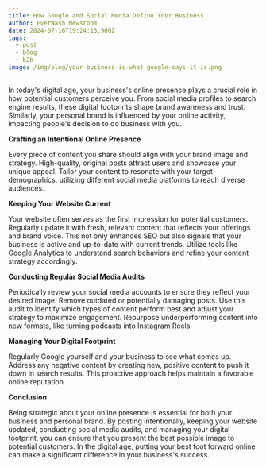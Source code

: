 ```yaml
---
title: How Google and Social Media Define Your Business
author: EverWash Newsroom
date: 2024-07-16T19:24:13.960Z
tags:
  - post
  - blog
  - b2b
image: /img/blog/your-business-is-what-google-says-it-is.png
---
```

In today's digital age, your business's online presence plays a crucial role in how potential customers perceive you. From social media profiles to search engine results, these digital footprints shape brand awareness and trust. Similarly, your personal brand is influenced by your online activity, impacting people's decision to do business with you.

**Crafting an Intentional Online Presence**

Every piece of content you share should align with your brand image and strategy. High-quality, original posts attract users and showcase your unique appeal. Tailor your content to resonate with your target demographics, utilizing different social media platforms to reach diverse audiences.

**Keeping Your Website Current**

Your website often serves as the first impression for potential customers. Regularly update it with fresh, relevant content that reflects your offerings and brand voice. This not only enhances SEO but also signals that your business is active and up-to-date with current trends. Utilize tools like Google Analytics to understand search behaviors and refine your content strategy accordingly.

**Conducting Regular Social Media Audits**

Periodically review your social media accounts to ensure they reflect your desired image. Remove outdated or potentially damaging posts. Use this audit to identify which types of content perform best and adjust your strategy to maximize engagement. Repurpose underperforming content into new formats, like turning podcasts into Instagram Reels.

**Managing Your Digital Footprint**

Regularly Google yourself and your business to see what comes up. Address any negative content by creating new, positive content to push it down in search results. This proactive approach helps maintain a favorable online reputation.

**Conclusion**

Being strategic about your online presence is essential for both your business and personal brand. By posting intentionally, keeping your website updated, conducting social media audits, and managing your digital footprint, you can ensure that you present the best possible image to potential customers. In the digital age, putting your best foot forward online can make a significant difference in your business's success.